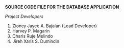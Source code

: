 **SOURCE CODE FILE FOR THE DATABASE APPLICATION**


*Project Developers*
1. Zioney Jayce A. Bajalan (Lead Developer)
2. Harvey P. Magarin
3. Charls Ruje Melindo
4. Jireh Xaris S. Dumindin
